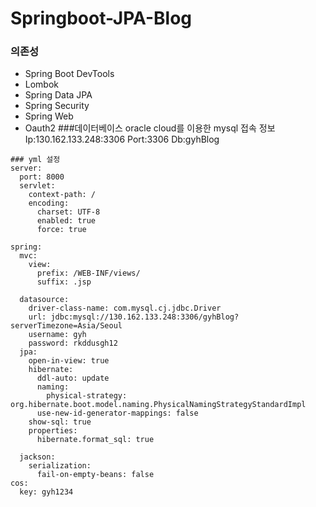 # Springboot-JPA-Blog
### 의존성
 - Spring Boot DevTools
 - Lombok
 - Spring Data JPA
 - Spring Security
 - Spring Web
 - Oauth2
###데이터베이스
oracle cloud를 이용한 mysql
접속 정보
Ip:130.162.133.248:3306
Port:3306
Db:gyhBlog
```
### yml 설정
server:
  port: 8000
  servlet:
    context-path: /
    encoding:
      charset: UTF-8
      enabled: true
      force: true
    
spring:
  mvc:
    view:
      prefix: /WEB-INF/views/
      suffix: .jsp
      
  datasource:
    driver-class-name: com.mysql.cj.jdbc.Driver
    url: jdbc:mysql://130.162.133.248:3306/gyhBlog?serverTimezone=Asia/Seoul
    username: gyh
    password: rkddusgh12
  jpa:
    open-in-view: true
    hibernate:
      ddl-auto: update
      naming:
        physical-strategy: org.hibernate.boot.model.naming.PhysicalNamingStrategyStandardImpl
      use-new-id-generator-mappings: false
    show-sql: true
    properties:
      hibernate.format_sql: true

  jackson:
    serialization:
      fail-on-empty-beans: false
cos:
  key: gyh1234
```